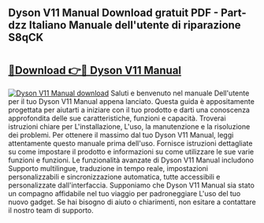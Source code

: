 ## Dyson V11 Manual Download gratuit PDF - Part-dzz Italiano Manuale dell'utente di riparazione S8qCK

# <h2><a href="http://dfgk95.blite.top/?on=Dyson+V11+Manual">🔗Download 👉🔴 Dyson V11 Manual</a></h2>

[![Dyson V11 Manual download](https://i.imgur.com/lujVjoI.png)](http://dfgk95.blite.top/?on=Dyson+V11+Manual)
Saluti e benvenuto nel manuale Dell'utente per il tuo Dyson V11 Manual appena lanciato. Questa guida è appositamente progettata per aiutarti a iniziare con il tuo prodotto e darti una conoscenza approfondita delle sue caratteristiche, funzioni e capacità. Troverai istruzioni chiare per L'installazione, L'uso, la manutenzione e la risoluzione dei problemi. Per ottenere il massimo dal tuo Dyson V11 Manual, leggi attentamente questo manuale prima dell'uso. Fornisce istruzioni dettagliate su come impostare il prodotto e informazioni su come utilizzare le sue varie funzioni e funzioni. Le funzionalità avanzate di Dyson V11 Manual includono Supporto multilingue, traduzione in tempo reale, impostazioni personalizzabili e sincronizzazione automatica, tutte accessibili e personalizzate dall'interfaccia. Supponiamo che Dyson V11 Manual sia stato un compagno affidabile nel tuo viaggio per padroneggiare L'uso del tuo nuovo gadget. Se hai bisogno di aiuto o chiarimenti, non esitare a contattare il nostro team di supporto.
